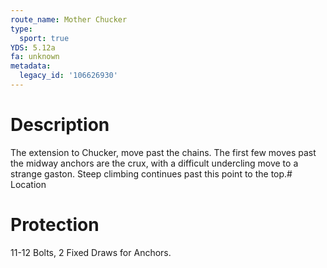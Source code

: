 ```yaml
---
route_name: Mother Chucker
type:
  sport: true
YDS: 5.12a
fa: unknown
metadata:
  legacy_id: '106626930'
---
```

# Description
The extension to Chucker, move past the chains. The first few moves past the midway anchors are the crux, with a difficult undercling move to a strange gaston. Steep climbing continues past this point to the top.# Location
# Protection
11-12 Bolts, 2 Fixed Draws for Anchors.